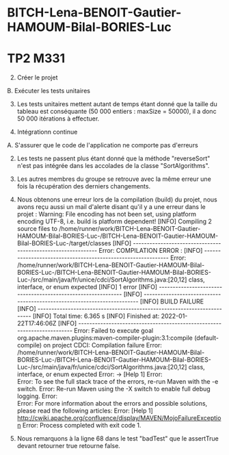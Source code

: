 # BITCH-Lena-BENOIT-Gautier-HAMOUM-Bilal-BORIES-Luc

# TP2 M331

2. Créer le projet

B. Exécuter les tests unitaires

3. Les tests unitaires mettent autant de temps étant donné que la taille du tableau est conséquante (50 000 entiers : maxSize = 50000), il a donc 50 000 itérations à effectuer.

3. Intégrationn continue

A. S'assurer que le code de l'application ne comporte pas d'erreurs

2. Les tests ne passent plus étant donné que la méthode "reverseSort" n'est pas intégrée dans les accolades de la classe "SortAlgorithms".
4. Les autres membres du groupe se retrouve avec la même erreur une fois la récupération des derniers changements.
6. Nous obtenons une erreur lors de la compilation (build) du projet, nous avons reçu aussi un mail d'alerte disant qu'il y a une erreur dans le projet : 
Warning:  File encoding has not been set, using platform encoding UTF-8, i.e. build is platform dependent!
[INFO] Compiling 2 source files to /home/runner/work/BITCH-Lena-BENOIT-Gautier-HAMOUM-Bilal-BORIES-Luc-/BITCH-Lena-BENOIT-Gautier-HAMOUM-Bilal-BORIES-Luc-/target/classes
[INFO] -------------------------------------------------------------
Error:  COMPILATION ERROR : 
[INFO] -------------------------------------------------------------
Error:  /home/runner/work/BITCH-Lena-BENOIT-Gautier-HAMOUM-Bilal-BORIES-Luc-/BITCH-Lena-BENOIT-Gautier-HAMOUM-Bilal-BORIES-Luc-/src/main/java/fr/unice/cdci/SortAlgorithms.java:[20,12] class, interface, or enum expected
[INFO] 1 error
[INFO] -------------------------------------------------------------
[INFO] ------------------------------------------------------------------------
[INFO] BUILD FAILURE
[INFO] ------------------------------------------------------------------------
[INFO] Total time:  6.365 s
[INFO] Finished at: 2022-01-22T17:46:06Z
[INFO] ------------------------------------------------------------------------
Error:  Failed to execute goal org.apache.maven.plugins:maven-compiler-plugin:3.1:compile (default-compile) on project CDCI: Compilation failure
Error:  /home/runner/work/BITCH-Lena-BENOIT-Gautier-HAMOUM-Bilal-BORIES-Luc-/BITCH-Lena-BENOIT-Gautier-HAMOUM-Bilal-BORIES-Luc-/src/main/java/fr/unice/cdci/SortAlgorithms.java:[20,12] class, interface, or enum expected
Error:  -> [Help 1]
Error:  
Error:  To see the full stack trace of the errors, re-run Maven with the -e switch.
Error:  Re-run Maven using the -X switch to enable full debug logging.
Error:  
Error:  For more information about the errors and possible solutions, please read the following articles:
Error:  [Help 1] http://cwiki.apache.org/confluence/display/MAVEN/MojoFailureException
Error: Process completed with exit code 1.

9. Nous remarquons à la ligne 68 dans le test "badTest" que le assertTrue devant retourner true retourne false.
